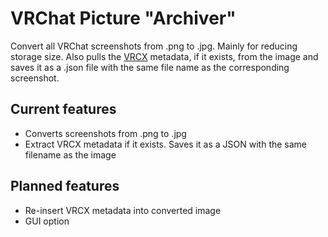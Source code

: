 # VRChat Picture "Archiver"

Convert all VRChat screenshots from .png to .jpg. Mainly for reducing storage size. Also pulls the [VRCX](https://github.com/vrcx-team/VRCX) metadata, if it exists, from the image and saves it as a .json file with the same file name as the corresponding screenshot.

## Current features
 - Converts screenshots from .png to .jpg
 - Extract VRCX metadata if it exists. Saves it as a JSON with the same filename as the image

## Planned features
 - Re-insert VRCX metadata into converted image
 - GUI option
